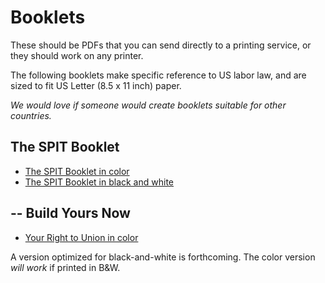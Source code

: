 # Booklets

These should be PDFs that you can send directly to a printing service, or they should work on any printer.

The following booklets make specific reference to US labor law, and are sized to fit US Letter (8.5 x 11 inch) paper.

*We would love if someone would create booklets suitable for other countries.*

## The SPIT Booklet

* [The SPIT Booklet in color](./SPIT-color.pdf)
* [The SPIT Booklet in black and white](./SPIT-bw.pdf)

##  -- Build Yours Now

* [Your Right to Union in color](./Right-to-Union.pdf)

A version optimized for black-and-white is forthcoming.
The color version *will work* if printed in B&W.

